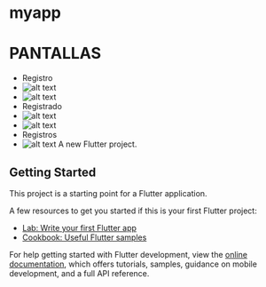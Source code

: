 # myapp

# PANTALLAS
- Registro
- ![alt text](image.png)
- ![alt text](image-1.png)
- Registrado
- ![alt text](image-2.png)
- ![alt text](image-3.png)
- Registros
- ![alt text](image-4.png)
A new Flutter project.

## Getting Started

This project is a starting point for a Flutter application.

A few resources to get you started if this is your first Flutter project:

- [Lab: Write your first Flutter app](https://docs.flutter.dev/get-started/codelab)
- [Cookbook: Useful Flutter samples](https://docs.flutter.dev/cookbook)

For help getting started with Flutter development, view the
[online documentation](https://docs.flutter.dev/), which offers tutorials,
samples, guidance on mobile development, and a full API reference.
